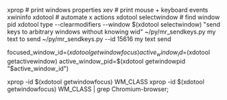 xprop # print windows properties
xev # print mouse + keyboard events
xwininfo
xdotool # automate x actions
xdotool selectwindow # find window pid
xdotool type --clearmodifiers --window $(xdotool selectwindow) "send keys to arbitrary windows without knowing wid"
~/py/mr_sendkeys.py my text to send
~/py/mr_sendkeys.py --id 15616 my text send

focused_window_id=$(xdotool getwindowfocus)
active_window_id=$(xdotool getactivewindow)
active_window_pid=$(xdotool getwindowpid "$active_window_id")

xprop -id $(xdotool getwindowfocus) WM_CLASS
xprop -id $(xdotool getwindowfocus) WM_CLASS | grep Chromium-browser;
